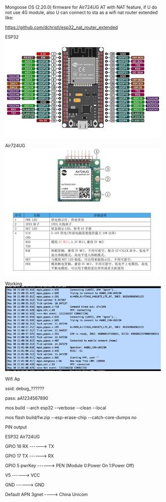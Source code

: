 Mongoose OS (2.20.0) firmware for Air724UG AT with NAT feature, if U do not use 4G module, also U can connect to sta as a wifi nat router extended like:

https://github.com/dchristl/esp32_nat_router_extended


ESP32
![image](esp32_pinout.jpg)

Air724UG
![image](air724ug.png)

Working
![image](working.png)

Wifi Ap

ssid: debug_??????

pass: aA1234567890


mos build --arch esp32 --verbose --clean --local

mos flash build/fw.zip --esp-erase-chip --catch-core-dumps no

PIN output

ESP32                           Air724UG

GPIO 16 RX        ------>       TX

GPIO 17 TX        ------>       RX

GPIO 5  pwrKey    ------>       PEN (Module 0:Power On 1:Power Off)

V5                ------>       VCC

GND               ------>       GND

Default APN
    3gnet ----> China Unicom
